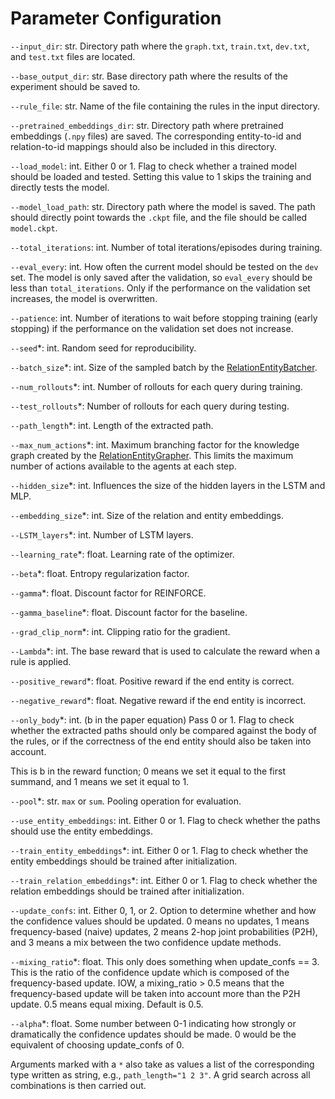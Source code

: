 # Parameter Configuration

```--input_dir```: str. Directory path where the ```graph.txt```, ```train.txt```, ```dev.txt```, and ```test.txt``` files are
located.

```--base_output_dir```: str. Base directory path where the results of the experiment should be saved to.

```--rule_file```: str. Name of the file containing the rules in the input directory.

```--pretrained_embeddings_dir```: str. Directory path where pretrained embeddings (```.npy``` files) are saved. The corresponding entity-to-id and relation-to-id mappings should also be included in this directory.

```--load_model```: int. Either 0 or 1. Flag to check whether a trained model should be loaded and tested. Setting this value to 1 skips the training and directly tests the model.

```--model_load_path```: str. Directory path where the model is saved. The path should directly point towards the ```.ckpt``` file, and the file should be called ```model.ckpt```.

```--total_iterations```: int. Number of total iterations/episodes during training.

```--eval_every```: int. How often the current model should be tested on the ```dev``` set. The model is only saved after the validation, so ```eval_every``` should be less than ```total_iterations```. Only if the performance on the validation set increases, the model is overwritten.

```--patience```: int. Number of iterations to wait before stopping training (early stopping) if the performance on the validation set does not increase.

```--seed```*: int. Random seed for reproducibility.

```--batch_size```*: int. Size of the sampled batch by the [RelationEntityBatcher](../mycode/data/feed_data.py).

```--num_rollouts```*: int. Number of rollouts for each query during training.

```--test_rollouts```*: Number of rollouts for each query during testing.

```--path_length```*: int. Length of the extracted path.

```--max_num_actions```*: int. Maximum branching factor for the knowledge graph created by the [RelationEntityGrapher](../mycode/data/grapher.py). This limits the maximum number of actions available to the agents at each step.

```--hidden_size```*: int. Influences the size of the hidden layers in the LSTM and MLP.

```--embedding_size```*: int. Size of the relation and entity embeddings.

```--LSTM_layers```*: int. Number of LSTM layers.

```--learning_rate```*: float. Learning rate of the optimizer.

```--beta```*: float. Entropy regularization factor.

```--gamma```*: float. Discount factor for REINFORCE.

```--gamma_baseline```*: float. Discount factor for the baseline.

```--grad_clip_norm```*: int. Clipping ratio for the gradient.

```--Lambda```*: int. The base reward that is used to calculate the reward when a rule is applied.

```--positive_reward```*: float. Positive reward if the end entity is correct.

```--negative_reward```*: float. Negative reward if the end entity is incorrect.

```--only_body```*: int. (b in the paper equation) Pass 0 or 1. Flag to check whether the extracted paths should only be compared against the body of the rules, or if the correctness of the end entity should also be taken into account. 

This is b in the reward function; 0 means we set it equal to the first summand, and 1 means we set it equal to 1.

```--pool```*: str. ```max``` or ```sum```. Pooling operation for evaluation.

```--use_entity_embeddings```: int. Either 0 or 1. Flag to check whether the paths should use the entity embeddings.

```--train_entity_embeddings```*: int. Either 0 or 1. Flag to check whether the entity embeddings should be trained after initialization.

```--train_relation_embeddings```*: int. Either 0 or 1. Flag to check whether the relation embeddings should be trained  after initialization.

```--update_confs```: int. Either 0, 1, or 2. Option to determine whether and how the confidence values should be updated. 0 means no updates, 1 means frequency-based (naive) updates, 2 means 2-hop joint probabilities (P2H), and 3 means a mix between the two confidence update methods.

```--mixing_ratio```*: float. This only does something when update_confs == 3. This is the ratio of the confidence update which is composed of the frequency-based update. IOW, a mixing_ratio > 0.5 means that the frequency-based update will be taken into account more than the P2H update. 0.5 means equal mixing. Default is 0.5.

```--alpha```*: float. Some number between 0-1 indicating how strongly or dramatically the confidence updates should be made. 0 would be the equivalent of choosing update_confs of 0. 


Arguments marked with a ```*``` also take as values a list of the corresponding type written as string,
e.g., ```path_length="1 2 3"```. A grid search across all combinations is then carried out.  
